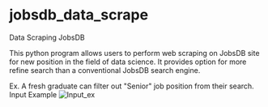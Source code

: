 # jobsdb_data_scrape
Data Scraping JobsDB

This python program allows users to perform web scraping on JobsDB site for new position in the field of data science. It provides option for more refine search than a conventional JobsDB search engine.


Ex. A fresh graduate can filter out "Senior" job position from their search.
Input Example
![Input_ex](https://user-images.githubusercontent.com/81757056/114015676-28155300-9894-11eb-827e-954c5f03f175.jpg)
